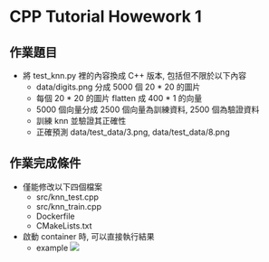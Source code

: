 # CPP Tutorial Howework 1

## 作業題目
- 將 test_knn.py 裡的內容換成 C++ 版本, 包括但不限於以下內容
  - data/digits.png 分成 5000 個 20 * 20 的圖片
  - 每個 20 * 20 的圖片 flatten 成 400 * 1 的向量
  - 5000 個向量分成 2500 個向量為訓練資料, 2500 個為驗證資料
  - 訓練 knn 並驗證其正確性
  - 正確預測 data/test_data/3.png, data/test_data/8.png

## 作業完成條件
- 僅能修改以下四個檔案
  - src/knn_test.cpp
  - src/knn_train.cpp
  - Dockerfile
  - CMakeLists.txt
- 啟動 container 時, 可以直接執行結果 
  - example
  ![](https://i.imgur.com/YxeuMxe.png)
